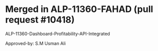# Merged in ALP-11360-FAHAD (pull request #10418)

ALP-11360-Dashboard-Profitability-API-Integrated

Approved-by: S.M Usman Ali
